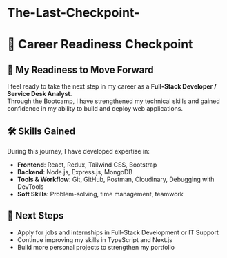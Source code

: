 # The-Last-Checkpoint- 


# 🚀 Career Readiness Checkpoint

## 📌 My Readiness to Move Forward  
I feel ready to take the next step in my career as a **Full-Stack Developer / Service Desk Analyst**.  
Through the Bootcamp, I have strengthened my technical skills and gained confidence in my ability to build and deploy web applications.  

## 🛠️ Skills Gained  
During this journey, I have developed expertise in:  
- **Frontend**: React, Redux, Tailwind CSS, Bootstrap  
- **Backend**: Node.js, Express.js, MongoDB  
- **Tools & Workflow**: Git, GitHub, Postman, Cloudinary, Debugging with DevTools  
- **Soft Skills**: Problem-solving, time management, teamwork  

## 🎯 Next Steps  
- Apply for jobs and internships in Full-Stack Development or IT Support  
- Continue improving my skills in TypeScript and Next.js  
- Build more personal projects to strengthen my portfolio  


